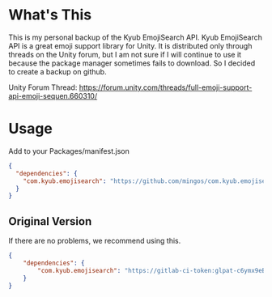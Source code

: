 # What's This

This is my personal backup of the Kyub EmojiSearch API.
Kyub EmojiSearch API is a great emoji support library for Unity.
It is distributed only through threads on the Unity forum, but I am not sure if I will continue to use it because the package manager sometimes fails to download.
So I decided to create a backup on github.

Unity Forum Thread:
https://forum.unity.com/threads/full-emoji-support-api-emoji-sequen.660310/

# Usage

Add to your Packages/manifest.json

```json
{
  "dependencies": {
    "com.kyub.emojisearch": "https://github.com/mingos/com.kyub.emojisearch.git?path=/Assets/KyubEmojiSearchAPI",
  }
}
```

## Original Version

If there are no problems, we recommend using this.

```json
{
    "dependencies": {
        "com.kyub.emojisearch": "https://gitlab-ci-token:glpat-c6ymx9eBXkdQhFhCMaLg@gitlab.com/KyubInteractive/kyublibs.git#com.kyub.emojisearch-1.1.5",
    }
}
```

